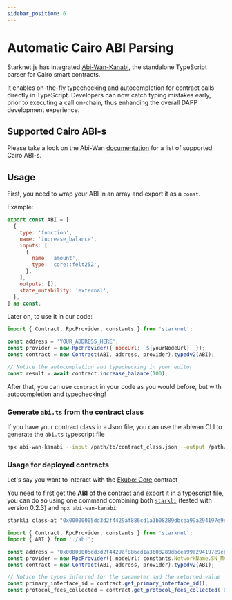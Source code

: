 ```yaml
---
sidebar_position: 6
---
```


# Automatic Cairo ABI Parsing

Starknet.js has integrated [Abi-Wan-Kanabi](https://github.com/keep-starknet-strange/abi-wan-kanabi), the standalone TypeScript parser for Cairo smart contracts.

It enables on-the-fly typechecking and autocompletion for contract calls directly in TypeScript. Developers can now catch typing mistakes early, prior to executing a call on-chain, thus enhancing the overall DAPP development experience.

## Supported Cairo ABI-s

Please take a look on the Abi-Wan [documentation](https://github.com/keep-starknet-strange/abi-wan-kanabi#cairo-versions) for a list of supported Cairo ABI-s.

## Usage

First, you need to wrap your ABI in an array and export it as a `const`.

Example:

```js
export const ABI = [
  {
    type: 'function',
    name: 'increase_balance',
    inputs: [
      {
        name: 'amount',
        type: 'core::felt252',
      },
    ],
    outputs: [],
    state_mutability: 'external',
  },
] as const;
```

Later on, to use it in our code:

```js
import { Contract, RpcProvider, constants } from 'starknet';

const address = 'YOUR_ADDRESS_HERE';
const provider = new RpcProvider({ nodeUrl: `${yourNodeUrl}` });
const contract = new Contract(ABI, address, provider).typedv2(ABI);

// Notice the autocompletion and typechecking in your editor
const result = await contract.increase_balance(100);
```

After that, you can use `contract` in your code as you would before, but with autocompletion and typechecking!

### Generate `abi.ts` from the contract class

If you have your contract class in a Json file, you can use the abiwan CLI to generate the `abi.ts` typescript file

```bash
npx abi-wan-kanabi --input /path/to/contract_class.json --output /path/to/abi.ts
```

### Usage for deployed contracts

Let's say you want to interact with the [Ekubo: Core](https://starkscan.co/contract/0x00000005dd3d2f4429af886cd1a3b08289dbcea99a294197e9eb43b0e0325b4b) contract

You need to first get the **ABI** of the contract and export it in a typescript file, you can do so using one command combining both [`starkli`](https://github.com/xJonathanLEI/starkli) (tested with version 0.2.3) and `npx abi-wan-kanabi`:

```bash
starkli class-at "0x00000005dd3d2f4429af886cd1a3b08289dbcea99a294197e9eb43b0e0325b4b" --network mainnet | npx abi-wan-kanabi --input /dev/stdin --output abi.ts
```

```typescript
import { Contract, RpcProvider, constants } from 'starknet';
import { ABI } from './abi';

const address = '0x00000005dd3d2f4429af886cd1a3b08289dbcea99a294197e9eb43b0e0325b4b';
const provider = new RpcProvider({ nodeUrl: constants.NetworkName.SN_MAIN });
const contract = new Contract(ABI, address, provider).typedv2(ABI);

// Notice the types inferred for the parameter and the returned value
const primary_interface_id = contract.get_primary_interface_id();
const protocol_fees_collected = contract.get_protocol_fees_collected('0x1');
```
